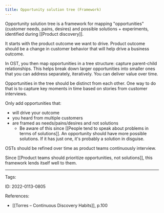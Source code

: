 ```yaml
---
title: Opportunity solution tree (Framework)
---
```


Opportunity solution tree is a framework for mapping "opportunities" (customer needs, pains, desires) and possible solutions + experiments, identified during [[Product discovery]].

It starts with the product outcome we want to drive. Product outcome should be a change in customer behavior that will help drive a business outcome.

In OST, you then map opportunities in a tree structure: capture parent-child relationships. This helps break down larger opportunities into smaller ones that you can address separately, iteratively. You can deliver value over time.

Opportunities in the tree should be distinct from each other. One way to do that is to capture key moments in time based on stories from customer interviews.

Only add opportunities that:
- will drive your outcome
- you heard from multiple customers
- are framed as needs/pains/desires and not solutions
	- Be aware of this since [[People tend to speak about problems in terms of solutions]]. An opportunity should have more possible solutions. If it has just one, it's probably a solution in disguise.

OSTs should be refined over time as product teams continuously interview.

Since [[Product teams should prioritize opportunities, not solutions]], this framework lends itself well to them.

---

Tags: 

ID: 2022-0113-0805

References:
- [[Torres – Continuous Discovery Habits]], p.100